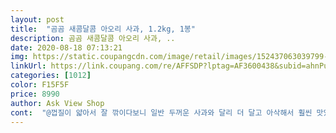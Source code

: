 ```yaml
---
layout: post 
title:  "곰곰 새콤달콤 아오리 사과, 1.2kg, 1봉" 
description: 곰곰 새콤달콤 아오리 사과, ..
date: 2020-08-18 07:13:21 
img: https://static.coupangcdn.com/image/retail/images/152437063039799-80ca3dc0-6364-49de-9736-836b117bbba2.jpg 
linkUrl: https://link.coupang.com/re/AFFSDP?lptag=AF3600438&subid=ahnPublicAsk&pageKey=1885884580&itemId=3204529292&vendorItemId=71191895777&traceid=V0-113-7de76a288146db98 
categories: [1012] 
color: F15F5F 
price: 8990 
author: Ask View Shop 
cont:  "@껍질이 얇아서 잘 깎이다보니 일반 두꺼운 사과와 달리 더 달고 아삭해서 훨씬 맛있게 느껴져요!<br/>@빨간빛의 사과와는 다른 매력과 영양가로 여름철에 자주 사먹어야겠어요!<br/>@사과가 굉장히 상큼하고 달달한맛이 나면서 한입 베어먹는 순간 신선함이 느껴져요!<br/>@아오리 사과를 살 때 마다 떫은 맛이 나고 항상 실패했었는데 처음으로 달달한 아오리 사과를 맛보아서 만족했어요!<br/>@여름에만 먹을 수 있는 아오리 사과라서 더 귀하고 새콤한 맛이 매력적이에요!<br/>간편하게 아침대용으로 좋네요!<br/>갯수 7개<br/>그래도 제철과일은 먹을려고 해요.<br/><br/>기분 좋은 숫자 세븐 7<br/>또 제철이라서 지금이 맛있을때 잖아요.<br/><br/>사과 상태 아주 좋네요.<br/><br/>사과 싱싱하고 아주 좋네요.<br/><br/>사과를 좋아하면 미인 이라고 하는데<br/>상한것없이 튼실튼실<br/>새콤하니 너무 맛있는데요.<br/><br/>아오리 사과기 때문에 달콤함보다 새콤한 맛이 좋습니다.<br/><br/>아오리사과 잘 사서 기분 좋네요.<br/><br/>아오리사과 잘받았어요.<br/><br/>아오리사과는 먹고싶고<br/>이렇게 맛있어도 되는거야♡♡♡♡♡<br/>저는 사과를 그렇게 많이 좋아하진 않지만<br/>저는 아닌가봐요.<br/> ㅎㅎ<br/>적극추천 해요.<br/><br/>지금 장마철이고 비도 많이 와서 크게 기대 안했는데<br/>총 6개 들어있습니다.<br/> 사진처럼 상한곳 없이 신선하구요,<br/>하나 꺼내서 먹었는데 진짜 맛있네요.<br/><br/>" 
---
```

